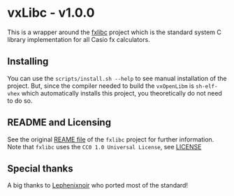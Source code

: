 # vxLibc - v1.0.0

This is a wrapper around the
[fxlibc](https://gitea.planet-casio.com/Vhex-Kernel-Core/fxlibc) project
which is the standard system C library implementation for all Casio fx
calculators.

## Installing

You can use the `scripts/install.sh --help` to see manual installation of the
project. But, since the compiler needed to build the `vxOpenLibm` is
`sh-elf-vhex` which automatically installs this project, you theoretically do
not need to do so.

## README and Licensing

See the original
[REAME file](https://gitea.planet-casio.com/Vhex-Kernel-Core/fxlibc/src/branch/master/README.md)
of the `fxlibc` project for further information.
Note that `fxlibc` uses the `CC0 1.0 Universal License`, see
[LICENSE](https://gitea.planet-casio.com/Vhex-Kernel-Core/fxlibc/src/branch/master/LICENSE)

## Special thanks

A big thanks to
[Lephenixnoir](https://silent-tower.net/projects/) who ported most of the
standard!
